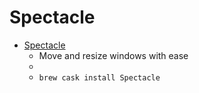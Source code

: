 # Spectacle
- [Spectacle](https://www.spectacleapp.com/)
  -  Move and resize windows with ease
  - 
  - `brew cask install Spectacle`

